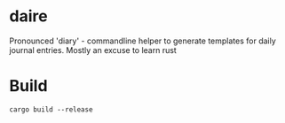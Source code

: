 # daire
Pronounced 'diary' - commandline helper to generate templates for daily journal entries. Mostly an excuse to learn rust

# Build
`cargo build --release`